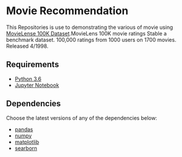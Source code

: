 # Movie Recommendation
This Repositories is use to demonstrating the various of movie using [MovieLense 100K Dataset](https://grouplens.org/datasets/movielens/1m/).MovieLens 100K movie ratings Stable a benchmark dataset. 100,000 ratings from 1000 users on 1700 movies. Released 4/1998.
## Requirements

* [Python 3.6](https://www.python.org/downloads/release/python-360/)
* [Jupyter Notebook](http://jupyter.org/)

## Dependencies

Choose the latest versions of any of the dependencies below:
* [pandas](https://pandas.pydata.org/)
* [numpy](http://www.numpy.org/)
* [matplotlib](https://matplotlib.org/)
* [searborn](https://seaborn.pydata.org/)


 
